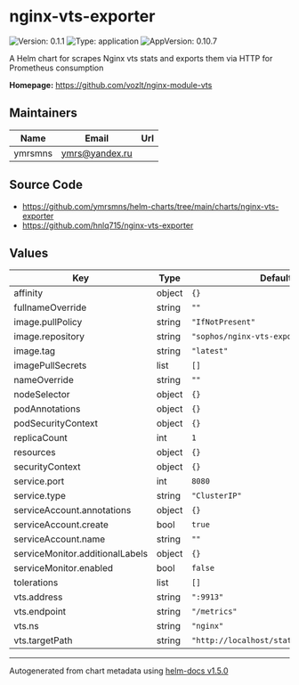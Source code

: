 # nginx-vts-exporter

![Version: 0.1.1](https://img.shields.io/badge/Version-0.1.1-informational?style=flat-square) ![Type: application](https://img.shields.io/badge/Type-application-informational?style=flat-square) ![AppVersion: 0.10.7](https://img.shields.io/badge/AppVersion-0.10.7-informational?style=flat-square)

A Helm chart for scrapes Nginx vts stats and exports them via HTTP for Prometheus consumption

**Homepage:** <https://github.com/vozlt/nginx-module-vts>

## Maintainers

| Name | Email | Url |
| ---- | ------ | --- |
| ymrsmns | ymrs@yandex.ru |  |

## Source Code

* <https://github.com/ymrsmns/helm-charts/tree/main/charts/nginx-vts-exporter>
* <https://github.com/hnlq715/nginx-vts-exporter>

## Values

| Key | Type | Default | Description |
|-----|------|---------|-------------|
| affinity | object | `{}` |  |
| fullnameOverride | string | `""` |  |
| image.pullPolicy | string | `"IfNotPresent"` |  |
| image.repository | string | `"sophos/nginx-vts-exporter"` |  |
| image.tag | string | `"latest"` |  |
| imagePullSecrets | list | `[]` |  |
| nameOverride | string | `""` |  |
| nodeSelector | object | `{}` |  |
| podAnnotations | object | `{}` |  |
| podSecurityContext | object | `{}` |  |
| replicaCount | int | `1` |  |
| resources | object | `{}` |  |
| securityContext | object | `{}` |  |
| service.port | int | `8080` |  |
| service.type | string | `"ClusterIP"` |  |
| serviceAccount.annotations | object | `{}` |  |
| serviceAccount.create | bool | `true` |  |
| serviceAccount.name | string | `""` |  |
| serviceMonitor.additionalLabels | object | `{}` |  |
| serviceMonitor.enabled | bool | `false` |  |
| tolerations | list | `[]` |  |
| vts.address | string | `":9913"` |  |
| vts.endpoint | string | `"/metrics"` |  |
| vts.ns | string | `"nginx"` |  |
| vts.targetPath | string | `"http://localhost/status/format/json"` |  |

----------------------------------------------
Autogenerated from chart metadata using [helm-docs v1.5.0](https://github.com/norwoodj/helm-docs/releases/v1.5.0)
